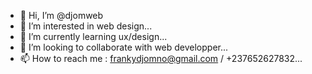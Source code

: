 - 👋 Hi, I’m @djomweb
- 👀 I’m interested in web design...
- 🌱 I’m currently learning ux/design...
- 💞️ I’m looking to collaborate with web developper...
- 📫 How to reach me : frankydjomno@gmail.com / +237652627832...

<!---
djomweb/djomweb is a ✨ special ✨ repository because its `README.md` (this file) appears on your GitHub profile.
You can click the Preview link to take a look at your changes.
--->
